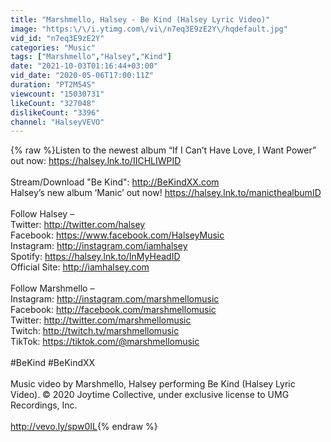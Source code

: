 ```yaml
---
title: "Marshmello, Halsey - Be Kind (Halsey Lyric Video)"
image: "https:\/\/i.ytimg.com\/vi\/n7eq3E9zE2Y\/hqdefault.jpg"
vid_id: "n7eq3E9zE2Y"
categories: "Music"
tags: ["Marshmello","Halsey","Kind"]
date: "2021-10-03T01:16:44+03:00"
vid_date: "2020-05-06T17:00:11Z"
duration: "PT2M54S"
viewcount: "15030731"
likeCount: "327048"
dislikeCount: "3396"
channel: "HalseyVEVO"
---
```

{% raw %}Listen to the newest album “If I Can’t Have Love, I Want Power” out now: <a rel="nofollow" target="blank" href="https://halsey.lnk.to/IICHLIWPID">https://halsey.lnk.to/IICHLIWPID</a><br /><br />Stream/Download &quot;Be Kind&quot;: <a rel="nofollow" target="blank" href="http://BeKindXX.com">http://BeKindXX.com</a><br />Halsey’s new album ‘Manic’ out now! <a rel="nofollow" target="blank" href="https://halsey.lnk.to/manicthealbumID">https://halsey.lnk.to/manicthealbumID</a><br /><br />Follow Halsey –<br />Twitter: <a rel="nofollow" target="blank" href="http://twitter.com/halsey">http://twitter.com/halsey</a> <br />Facebook: <a rel="nofollow" target="blank" href="https://www.facebook.com/HalseyMusic">https://www.facebook.com/HalseyMusic</a><br />Instagram: <a rel="nofollow" target="blank" href="http://instagram.com/iamhalsey">http://instagram.com/iamhalsey</a><br />Spotify: <a rel="nofollow" target="blank" href="https://halsey.lnk.to/InMyHeadID">https://halsey.lnk.to/InMyHeadID</a><br />Official Site: <a rel="nofollow" target="blank" href="http://iamhalsey.com">http://iamhalsey.com</a><br /><br />Follow Marshmello –<br />Instagram: <a rel="nofollow" target="blank" href="http://instagram.com/marshmellomusic">http://instagram.com/marshmellomusic</a><br />Facebook: <a rel="nofollow" target="blank" href="http://facebook.com/marshmellomusic">http://facebook.com/marshmellomusic</a><br />Twitter: <a rel="nofollow" target="blank" href="http://twitter.com/marshmellomusic">http://twitter.com/marshmellomusic</a><br />Twitch: <a rel="nofollow" target="blank" href="http://twitch.tv/marshmellomusic">http://twitch.tv/marshmellomusic</a><br />TikTok: <a rel="nofollow" target="blank" href="https://tiktok.com/@marshmellomusic">https://tiktok.com/@marshmellomusic</a><br /><br />#BeKind #BeKindXX<br /><br />Music video by Marshmello, Halsey performing Be Kind (Halsey Lyric Video). © 2020 Joytime Collective, under exclusive license to UMG Recordings, Inc.<br /><br /><a rel="nofollow" target="blank" href="http://vevo.ly/spw0IL">http://vevo.ly/spw0IL</a>{% endraw %}
